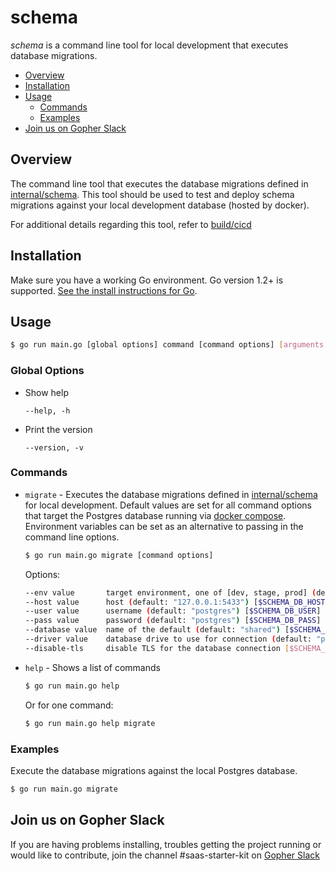 

schema  
=== 

_schema_ is a command line tool for local development that executes database migrations. 


<!-- toc -->

- [Overview](#overview)
- [Installation](#installation)
- [Usage](#usage)
    * [Commands](#commands)
    * [Examples](#examples)
- [Join us on Gopher Slack](#join-us-on-gopher-slack)

<!-- tocstop -->



## Overview

The command line tool that executes the database migrations defined in 
[internal/schema](https://gitlab.com/merryworld/surebank/tree/master/internal/schema). This tool 
should be used to test and deploy schema migrations against your local development database (hosted by docker). 

For additional details regarding this tool, refer to 
[build/cicd](https://gitlab.com/merryworld/surebank/tree/master/build/cicd#schema-migrations)



## Installation

Make sure you have a working Go environment.  Go version 1.2+ is supported.  [See
the install instructions for Go](http://golang.org/doc/install.html).



## Usage 

```bash
$ go run main.go [global options] command [command options] [arguments...]
```

### Global Options 


* Show help 

    `--help, -h`  

* Print the version 

   `--version, -v`  

### Commands

* `migrate` - Executes the database migrations defined in 
[internal/schema](https://gitlab.com/merryworld/surebank/tree/master/internal/schema) for local 
development. Default values are set for all command options that target the Postgres database running via 
[docker compose](https://gitlab.com/merryworld/surebank/blob/master/docker-compose.yaml#L11). 
Environment variables can be set as an alternative to passing in the command line options. 
   
    ```bash
    $ go run main.go migrate [command options]
    ``` 
    
    Options: 
    ```bash
    --env value       target environment, one of [dev, stage, prod] (default: "dev") [$ENV]
   --host value      host (default: "127.0.0.1:5433") [$SCHEMA_DB_HOST]
   --user value      username (default: "postgres") [$SCHEMA_DB_USER]
   --pass value      password (default: "postgres") [$SCHEMA_DB_PASS]
   --database value  name of the default (default: "shared") [$SCHEMA_DB_DATABASE]
   --driver value    database drive to use for connection (default: "postgres") [$SCHEMA_DB_DRIVER]
   --disable-tls     disable TLS for the database connection [$SCHEMA_DB_DISABLE_TLS]
    ``` 
    
* `help` - Shows a list of commands
       
    ```bash
    $ go run main.go help
    ```
        
    Or for one command:    
    ```bash
    $ go run main.go help migrate
    ```


### Examples

Execute the database migrations against the local Postgres database. 
```bash
$ go run main.go migrate 
```


## Join us on Gopher Slack

If you are having problems installing, troubles getting the project running or would like to contribute, join the 
channel #saas-starter-kit on [Gopher Slack](http://invite.slack.golangbridge.org/) 
